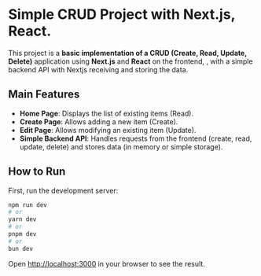 # Simple CRUD Project with Next.js, React.

This project is a **basic implementation of a CRUD (Create, Read, Update, Delete)** application using **Next.js** and **React** on the frontend, , with a simple backend API with Nextjs receiving and storing the data.

## Main Features

* **Home Page**: Displays the list of existing items (Read).
* **Create Page**: Allows adding a new item (Create).
* **Edit Page**: Allows modifying an existing item (Update).
* **Simple Backend API**: Handles requests from the frontend (create, read, update, delete) and stores data (in memory or simple storage).

## How to Run

First, run the development server:

```bash
npm run dev
# or
yarn dev
# or
pnpm dev
# or
bun dev
```

Open [http://localhost:3000](http://localhost:3000) in your browser to see the result.

